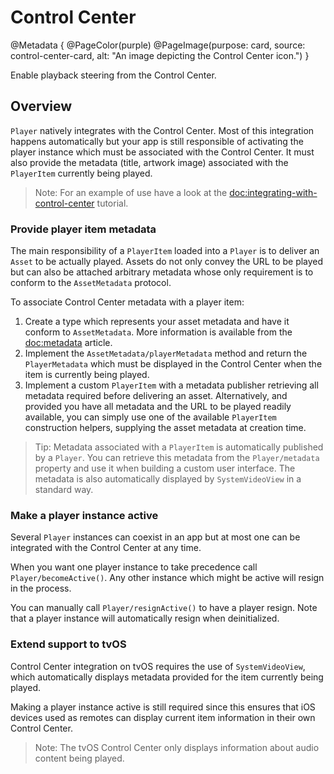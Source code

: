 # Control Center

@Metadata {
    @PageColor(purple)
    @PageImage(purpose: card, source: control-center-card, alt: "An image depicting the Control Center icon.")
}

Enable playback steering from the Control Center.

## Overview

``Player`` natively integrates with the Control Center. Most of this integration happens automatically but your app is still responsible of activating the player instance which must be associated with the Control Center. It must also provide the metadata (title, artwork image) associated with the ``PlayerItem`` currently being played.

> Note: For an example of use have a look at the <doc:integrating-with-control-center> tutorial.

### Provide player item metadata

The main responsibility of a ``PlayerItem`` loaded into a ``Player`` is to deliver an ``Asset`` to be actually played. Assets do not only convey the URL to be played but can also be attached arbitrary metadata whose only requirement is to conform to the ``AssetMetadata`` protocol.

To associate Control Center metadata with a player item:

1. Create a type which represents your asset metadata and have it conform to ``AssetMetadata``. More information is available from the <doc:metadata> article.
2. Implement the ``AssetMetadata/playerMetadata`` method and return the ``PlayerMetadata`` which must be displayed in the Control Center when the item is currently being played.
3. Implement a custom ``PlayerItem`` with a metadata publisher retrieving all metadata required before delivering an asset. Alternatively, and provided you have all metadata and the URL to be played readily available, you can simply use one of the available ``PlayerItem`` construction helpers, supplying the asset metadata at creation time.

> Tip: Metadata associated with a ``PlayerItem`` is automatically published by a ``Player``. You can retrieve this metadata from the ``Player/metadata`` property and use it when building a custom user interface. The metadata is also automatically displayed by ``SystemVideoView`` in a standard way.

### Make a player instance active

Several ``Player`` instances can coexist in an app but at most one can be integrated with the Control Center at any time.

When you want one player instance to take precedence call ``Player/becomeActive()``. Any other instance which might be active will resign in the process.

You can manually call ``Player/resignActive()`` to have a player resign. Note that a player instance will automatically resign when deinitialized.

### Extend support to tvOS

Control Center integration on tvOS requires the use of ``SystemVideoView``, which automatically displays metadata provided for the item currently being played.

Making a player instance active is still required since this ensures that iOS devices used as remotes can display current item information in their own Control Center.

> Note: The tvOS Control Center only displays information about audio content being played.
